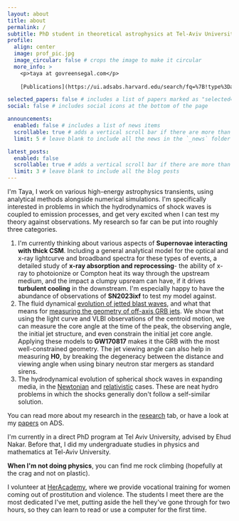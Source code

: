 ```yaml
---
layout: about
title: about
permalink: /
subtitle: PhD student in theoretical astrophysics at Tel-Aviv University
profile:
  align: center
  image: prof_pic.jpg
  image_circular: false # crops the image to make it circular
  more_info: >
    <p>taya at govreensegal.com</p>
    
    [Publications](https://ui.adsabs.harvard.edu/search/fq=%7B!type%3Daqp%20v%3D%24fq_database%7D&fq_database=(database%3Aastronomy%20OR%20database%3Aphysics)&q=govreen-segal&sort=date%20desc%2C%20bibcode%20desc&p_=0)

selected_papers: false # includes a list of papers marked as "selected={true}"
social: false # includes social icons at the bottom of the page

announcements:
  enabled: false # includes a list of news items
  scrollable: true # adds a vertical scroll bar if there are more than 3 news items
  limit: 5 # leave blank to include all the news in the `_news` folder

latest_posts:
  enabled: false
  scrollable: true # adds a vertical scroll bar if there are more than 3 new posts items
  limit: 3 # leave blank to include all the blog posts
---
```

I'm Taya, I work on various high-energy astrophysics transients, using analytical methods alongside numerical simulations. I'm specifically interested in problems in which the hydrodynamics of shock waves is coupled to emission processes, and get very excited when I can test my theory against observations. My research so far can be put into roughly three categories.
1. I'm currently thinking about various aspects of **Supernovae interacting with thick CSM**. Including a general analytical model for the optical and x-ray lightcurve and broadband spectra for these types of events, a detailed study of **x-ray absorption and reprocessing**- the ability of x-ray to photoionize or Compton heat its way through the upstream medium, and the impact a clumpy upsream can have, if it drives **turbulent cooling** in the downstream. I'm especially happy to have the abundance of observations of **SN2023ixf** to test my model against.
2. The fluid dynamical [evolution of jetted blast waves](https://ui.adsabs.harvard.edu/abs/2024MNRAS.531.1704G/abstract), and what that means for [measuring the geometry of off-axis GRB jets](https://ui.adsabs.harvard.edu/abs/2023MNRAS.524..403G/abstract). We show that using the light curve and VLBI observations of the centroid motion, we can measure the core angle at the time of the peak, the observing angle, the initial jet structure, and even constrain the initial jet core angle. Applying these models to **GW170817** makes it the GRB with the most well-constrained geometry. The jet viewing angle can also help in measuring **H0**, by breaking the degeneracy between the distance and viewing angle when using binary neutron star mergers as standard sirens. 
3. The hydrodynamical evolution of spherical shock waves in expanding media, in the [Newtonian](https://ui.adsabs.harvard.edu/abs/2021ApJ...907..113G/abstract) and [relativistic](https://ui.adsabs.harvard.edu/abs/2024MNRAS.528..313G/abstract) cases. These are neat hydro problems in which the shocks generally don't follow a self-similar solution.


You can read more about my research in the [research](https://tayags.github.io/research/) tab, or have a look at my [papers](https://ui.adsabs.harvard.edu/search/fq=%7B!type%3Daqp%20v%3D%24fq_database%7D&fq_database=(database%3Aastronomy%20OR%20database%3Aphysics)&q=author%3A%22Govreen-Segal%22&sort=date%20desc%2C%20bibcode%20desc&p_=0) on ADS. 


I'm currently in a direct PhD program at Tel Aviv University, advised by Ehud Nakar. Before that, I did my undergraduate studies in physics and mathematics at Tel-Aviv University. 


**When I'm not doing physics**, you can find me rock climbing (hopefully at the crag and not on plastic). 

I volunteer at [HerAcademy](https://www.heracademy.org.il/en/), where we provide vocational training for women coming out of prostitution and violence. The students I meet there are the most dedicated I've met, putting aside the hell they've gone through for two hours, so they can learn to read or use a computer for the first time. 
